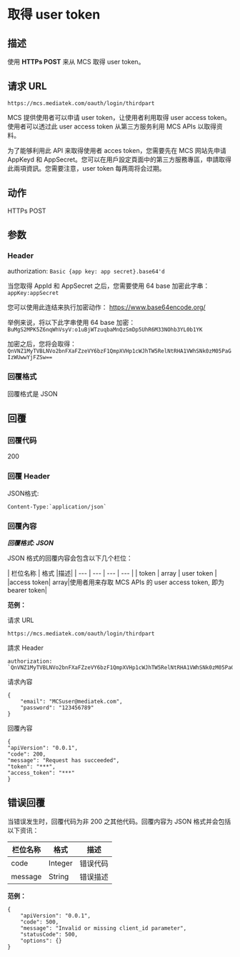 # 取得 user token

## 描述

使用 **HTTPs POST** 来从 MCS 取得 user token。


## 请求 URL

```
https://mcs.mediatek.com/oauth/login/thirdpart

```
MCS 提供使用者可以申请 user token，让使用者利用取得 user access token。 使用者可以透过此 user access token 从第三方服务利用 MCS APIs 以取得资料。

为了能够利用此 API 来取得使用者 acces token，您需要先在 MCS 网站先申请 AppKeyd 和 AppSecret。您可以在用戶設定頁面中的第三方服務專區，申請取得此兩項資訊。您需要注意，user token 每两周将会过期。


## 动作
HTTPs POST


## 参数
### Header

authorization: `Basic {app key: app secret}.base64'd`

当您取得 AppId 和 AppSecret 之后，您需要使用 64 base 加密此字串：`appKey:appSecret`

您可以使用此连结来执行加密动作：
https://www.base64encode.org/

举例来说，将以下此字串使用 64 base 加密：
 `BuMgS2MPK5Z6nqWhVsyV:o1uBjWTzuqbaMnQzSmDp5UhR6M33NOhb3YL0b1YK`

加密之后，您将会取得： `QnVNZ1MyTVBLNVo2bnFXaFZzeVY6bzF1QmpXVHp1cWJhTW5RelNtRHA1VWhSNk0zM05PaGIzWUwwYjFZSw==`


### 回覆格式

回覆格式是 JSON

## 回覆

### 回覆代码
200

### 回覆 Header

JSON格式:
```
Content-Type:`application/json`
```

### 回覆內容

***回覆格式: JSON***

JSON 格式的回覆内容会包含以下几个栏位：

| 栏位名称 | 格式 |描述|
| --- | --- | --- | --- |
| token | array | user token |
|access token| array|使用者用来存取 MCS APIs 的 user access token, 即为 bearer token|


**范例：**

请求 URL
```
https://mcs.mediatek.com/oauth/login/thirdpart
```

請求 Header
```
authorization: `QnVNZ1MyTVBLNVo2bnFXaFZzeVY6bzF1QmpXVHp1cWJhTW5RelNtRHA1VWhSNk0zM05PaGIzWUwwYjFZSw==`
```


请求內容
```
{
    "email": "MCSuser@mediatek.com",
    "password": "123456789"
}
```

回覆內容

```
{
"apiVersion": "0.0.1",
"code": 200,
"message": "Request has succeeded",
"token": "***",
"access_token": "***"
}

```
## 错误回覆

当错误发生时，回覆代码为非 200 之其他代码。回覆内容为 JSON 格式并会包括以下资讯：

| 栏位名称 | 格式 |描述|
| --- | --- | --- |
| code | Integer | 错误代码 |
| message | String | 错误描述 |

**范例：**

```
{
    "apiVersion": "0.0.1",
    "code": 500,
    "message": "Invalid or missing client_id parameter",
    "statusCode": 500,
    "options": {}
}
```


